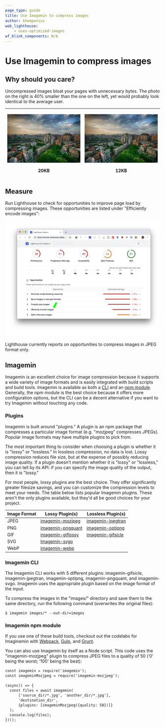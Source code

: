 ```yaml
---
page_type: guide
title: Use Imagemin to compress images
author: khempenius
web_lighthouse:
    - uses-optimized-images
wf_blink_components: N/A
---
```


# Use Imagemin to compress images

## Why should you care?

Uncompressed images bloat your pages with unnecessary bytes. The photo on the
right is 40% smaller than the one on the left, yet would probably look identical
to the average user. 

<table>
<thead>
<tr>
<th><p><img src=./20kb.jpg width="100%"></p>

20KB</th>
<th><p><img src=./12kb.jpg width="100%"></p>

12KB</th>
</tr>
</thead>
<tbody>
</tbody>
</table>

## Measure

Run Lighthouse to check for opportunities to improve page load by compressing images.
These opportunities are listed under "Efficiently encode images":

![image](./efficient-encoding.png)

<div class="aside note">
Lighthouse currently reports on opportunities to compress images in JPEG format only.
</div>

## Imagemin

Imagemin is an excellent choice for image compression because it supports a wide
variety of image formats and is easily integrated with build scripts and build
tools. Imagemin is available as both a
[CLI](https://github.com/imagemin/imagemin-cli) and an [npm
module](https://www.npmjs.com/package/imagemin). Generally, the npm module is
the best choice because it offers more configuration options, but the CLI can be
a decent alternative if you want to try Imagemin without touching any code.

### Plugins

Imagemin is built around "plugins." A plugin is an npm package that compresses a
particular image format (e.g. "mozjpeg" compresses JPEGs). Popular image formats
may have multiple plugins to pick from.

The most important thing to consider when choosing a plugin is whether it is
"lossy" or "lossless." In lossless compression, no data is lost. Lossy
compression reduces file size, but at the expense of possibly reducing image
quality. If a plugin doesn't mention whether it is "lossy" or "lossless," you
can tell by its API: if you can specify the image quality of the output, then it
is "lossy."

For most people, lossy plugins are the best choice. They offer significantly
greater filesize savings, and you can customize the compression levels to meet
your needs. The table below lists popular Imagemin plugins. These aren't the only plugins
available, but they'd all be good choices for your project.

<table>
<thead>
<tr>
<th>Image Format</th>
<th>Lossy Plugin(s)</th>
<th>Lossless Plugin(s)</th>
</tr>
</thead>
<tbody>
<tr>
<td>JPEG</td>
<td><a
href="https://www.npmjs.com/package/imagemin-mozjpeg">imagemin-mozjpeg</a></td>
<td><a
href="https://www.npmjs.com/package/imagemin-jpegtran">imagemin-jpegtran</a></td>
</tr>
<tr>
<td>PNG</td>
<td><a
href="https://www.npmjs.com/package/imagemin-pngquant">imagemin-pngquant</a></td>
<td><a
href="https://www.npmjs.com/package/imagemin-optipng">imagemin-optipng</a></td>
</tr>
<tr>
<td>GIF</td>
<td><a
href="https://www.npmjs.com/package/imagemin-giflossy">imagemin-giflossy</a></td>
<td><a
href="https://www.npmjs.com/package/imagemin-gifsicle">imagemin-gifsicle</a></td>
</tr>
<tr>
<td>SVG</td>
<td><a
href="https://www.npmjs.com/package/imagemin-svgo">Imagemin-svgo</a></td>
<td></td>
</tr>
<tr>
<td>WebP</td>
<td><a
href="https://www.npmjs.com/package/imagemin-webp">imagemin-webp</a></td>
<td></td>
</tr>
</tbody>
</table>

### Imagemin CLI

The Imagemin CLI works with 5 different plugins: imagemin-gifsicle,
imagemin-jpegtran, imagemin-optipng, imagemin-pngquant, and imagemin-svgo.
Imagemin uses the appropriate plugin based on the image format of the
input.

To compress the images in the "images/" directory and save them to the same
directory, run the following command (overwrites the original files):  

```
$ imagemin images/* --out-dir=images
```

### Imagemin npm module

If you use one of these build tools,
checkout out the codelabs for Imaginemin with
[Webpack](/fast/use-imagemin-to-compress-images/codelab-imagine-webpack), [Gulp](/fast/use-imagemin-to-compress-images/codelab-imagine-gulp), and
[Grunt](/fast/use-imagemin-to-compress-images/codelab-imagine-grunt).

You can also use Imagemin by itself as a Node script.
This code uses the "imagemin-mozjpeg" plugin to compress JPEG files to a quality
of 50 (‘0' being the worst; ‘100' being the best):

```
const imagemin = require('imagemin');
const imageminMozjpeg = require('imagemin-mozjpeg');

(async() => {
  const files = await imagemin(
      ['source_dir/*.jpg', 'another_dir/*.jpg'],
      'destination_dir',
      {plugins: [imageminMozjpeg({quality: 50})]}
  );
  console.log(files);
})();
```

